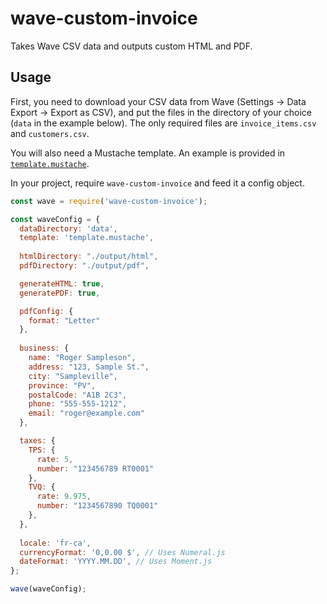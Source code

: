 # wave-custom-invoice

Takes Wave CSV data and outputs custom HTML and PDF.

## Usage

First, you need to download your CSV data from Wave (Settings → Data Export → Export as CSV), and put the files in the directory of your choice (`data` in the example below). The only required files are `invoice_items.csv` and `customers.csv`.

You will also need a Mustache template. An example is provided in [`template.mustache`](template.mustache).

In your project, require `wave-custom-invoice` and feed it a config object.

```js
const wave = require('wave-custom-invoice');

const waveConfig = {
  dataDirectory: 'data',
  template: 'template.mustache',
  
  htmlDirectory: "./output/html",
  pdfDirectory: "./output/pdf",

  generateHTML: true,
  generatePDF: true,

  pdfConfig: {
    format: "Letter" 
  },
  
  business: {
    name: "Roger Sampleson",
    address: "123, Sample St.",
    city: "Sampleville",
    province: "PV",
    postalCode: "A1B 2C3",
    phone: "555-555-1212",
    email: "roger@example.com"
  },

  taxes: {
    TPS: {
      rate: 5,
      number: "123456789 RT0001"
    },
    TVQ: {
      rate: 9.975,
      number: "1234567890 TQ0001"
    },
  },
  
  locale: 'fr-ca',
  currencyFormat: '0,0.00 $', // Uses Numeral.js
  dateFormat: 'YYYY.MM.DD', // Uses Moment.js
};

wave(waveConfig);
```
